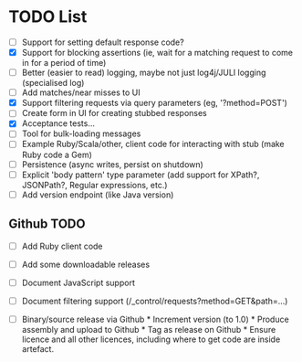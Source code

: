 # TODO List

 - [ ] Support for setting default response code?
 - [x] Support for blocking assertions (ie, wait for a matching request to come in for a period of time)
 - [ ] Better (easier to read) logging, maybe not just log4j/JULI logging (specialised log)
 - [ ] Add matches/near misses to UI
 - [x] Support filtering requests via query parameters (eg, '?method=POST')
 - [ ] Create form in UI for creating stubbed responses
 - [x] Acceptance tests...
 - [ ] Tool for bulk-loading messages
 - [ ] Example Ruby/Scala/other, client code for interacting with stub (make Ruby code a Gem)
 - [ ] Persistence (async writes, persist on shutdown)
 - [ ] Explicit 'body pattern' type parameter (add support for XPath?, JSONPath?, Regular expressions, etc.)
 - [ ] Add version endpoint (like Java version)

## Github TODO

 - [ ] Add Ruby client code
 - [ ] Add some downloadable releases
 - [ ] Document JavaScript support
 - [ ] Document filtering support (/_control/requests?method=GET&path=...)
 - [ ] Binary/source release via Github
        * Increment version (to 1.0)
        * Produce assembly and upload to Github
        * Tag as release on Github
        * Ensure licence and all other licences, including where to get code are inside artefact.


